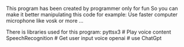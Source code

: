 This program has been created by programmer only for fun So you can make it better 
manipulating this code for example: Use faster computer microphone like vosk or more ...

There is libraries used for this program:
    pyttsx3 # Play voice content
    SpeechRecognition # Get user input voice
    openai # use ChatGpt
